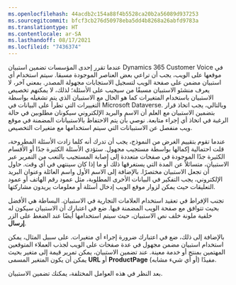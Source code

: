 ```yaml
---
ms.openlocfilehash: 44acdb2c154a88f4b5528ca20b2a56089d937253
ms.sourcegitcommit: bfcf3cb276d50978eba5dd4b8268a26abfd9783a
ms.translationtype: HT
ms.contentlocale: ar-SA
ms.lasthandoff: 08/17/2021
ms.locfileid: "7436374"
---
```

عندما تقرر إحدى المؤسسات تضمين استبيان Dynamics 365 Customer Voice في موقعها على الويب، يجب أن تراعي بعض العناصر الموجودة مسبقا. سيتم استخدام أي استبيان مضمن على صفحة الويب لتسجيل الاستجابات مجهولة المصدر. بمعني آخر، لا يعرف منشئو الاستبيان مسبقًا من سيجيب على الأسئلة؛ لذلك، لا يمكنهم تخصيص الاستبيان باستخدام المتغيرات كما هو الحال مع الاستبيان الذي يتم تشغيله بواسطة التغييرات التي تطرأ على البيانات في Microsoft Dataverse. وبالتالي، يجب اتخاذ قرار بتضمين الاستبيان مع العلم أن الاسم والبريد الإلكتروني سيكونان مطلوبين في حالة الرغبة في اتخاذ أي إجراء متابعة. نوصي بأن يتم الاحتفاظ بالاستبيانات المضمنة في موقع ويب منفصل عن الاستبيانات التي سيتم استخدامها مع متغيرات التخصيص.

عندما تقوم بتقييم الغرض من النموذج، يجب أن تدرك أنه كلما زادت الأسئلة المطروحة، قلت احتمالية إكمالها بواسطة مستجيب مجهول. ستؤدي الأسئلة الكثيرة جدًا أو الأقسام الكثيرة جدًا الموجودة في صفحات متعددة إلى إصابة المستجيب بالتعب من التمرير عبر الاستبيان، متسائلاً عن المدة التي يستغرقها ذلك أو ما إذا كان سينتهي في أي وقت. حاول أن تجعل الاستبيان مختصرًا. بالإضافة إلى الاسم الأول واسم العائلة وعنوان البريد الإلكتروني، يجب التفكير في البيانات الأخرى المطلوبة، مثل عمود رقم الهاتف أو عمود التعليقات حيث يمكن لزوار موقع الويب إدخال أسئلة أو معلومات يريدون مشاركتها.

تجنب الإفراط في تعقيد استخدام العلامات التجارية في الاستبيان. البساطة هي الأفضل بحيث تتوافق مع صفحة الويب المضمنة فيها. ضع في اعتبارك أن الاستبيان سيكون له خلفية ملونة خلف نص الاستبيان، حيث سيتم استخدامها أيضًا عند الضغط على الزر **إرسال**.

بالإضافة إلى ذلك، ضع في اعتبارك ضرورة إجراء أي متغيرات. على سبيل المثال، يمكن استخدام استبيان مضمن مجهول في عدة صفحات على الويب لجذب العملاء المتوقعين المهتمين بمنتج أو خدمة معينة. عند تضمين الاستبيان، يمكن تمرير قيمة إلى متغير بحيث يمكن أن يكون المتغير المسمى **URL** أو **ProductPage‎** (أو أي شيء مشابه) مفيدًا.

بعد النظر في هذه العوامل المختلفة، يمكنك تضمين الاستبيان.
